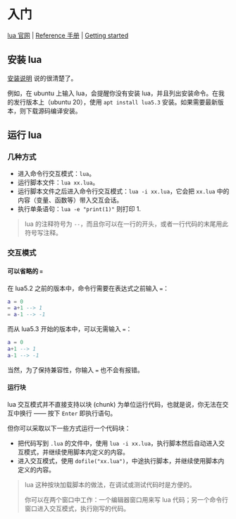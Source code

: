 # 入门

[lua 官网](http://www.lua.org/) | [Reference 手册](https://www.lua.org/manual) | [Getting started][Getting started]

[Getting started]: http://www.lua.org/start.html

## 安装 lua

[安装说明][Getting started] 说的很清楚了。

例如，在 ubuntu 上输入 lua，会提醒你没有安装 lua，并且列出安装命令。在我的发行版本上（ubuntu
20），使用 `apt install lua5.3` 安装。如果需要最新版本，则下载源码编译安装。

## 运行 lua

### 几种方式

- 进入命令行交互模式：`lua`。
- 运行脚本文件：`lua xx.lua`。
- 运行脚本文件之后进入命令行交互模式：`lua -i xx.lua`，它会把 `xx.lua` 中的内容（变量、函数等）带入交互会话。
- 执行单条语句：`lua -e "print(1)"` 则打印 1.

> lua 的注释符号为 `--`，而且你可以在一行的开头，或者一行代码的末尾用此符号写注释。

### 交互模式

#### 可以省略的 `=`

在 lua5.2 之前的版本中，命令行需要在表达式之前输入 `=`：
```lua
a = 0
= a+1 --> 1
= a-1 --> -1
```

而从 lua5.3 开始的版本中，可以无需输入 `=`：
```lua
a = 0
a+1 --> 1
a-1 --> -1
```
当然，为了保持兼容性，你输入 `=` 也不会有报错。

#### 运行块

lua 交互模式并不直接支持以块 (chunk) 为单位运行代码，也就是说，你无法在交互中换行 —— 按下 `Enter` 即执行语句。

但你可以采取以下一些方式运行一个代码块：
- 把代码写到 `.lua` 的文件中，使用 `lua -i xx.lua`，执行脚本然后自动进入交互模式，并继续使用脚本内定义的内容。
- 进入交互模式，使用 `dofile("xx.lua")`，中途执行脚本，并继续使用脚本内定义的内容。

> lua 这种按块加载脚本的做法，在调试或测试代码时是方便的。
>
> 你可以在两个窗口中工作：一个编辑器窗口用来写 lua 代码；另一个命令行窗口进入交互模式，执行刚写的代码。
